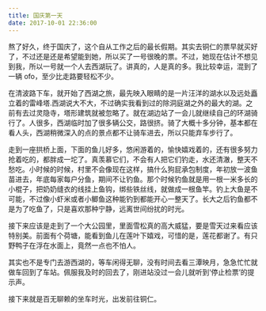 ```yaml
---
title: 国庆第一天
date: 2017-10-01 22:36:00
---
```


熬了好久，终于国庆了，这个自从工作之后的最长假期。其实去铜仁的票早就买好了，不过还是还是希望能到她，所以买了一号很晚的票。不过，她现在估计不想见到我，所以一号就一个人去西湖玩了。讲真的，人是真的多。我比较幸运，混到了一辆 ofo，至少比走路要轻松不少。

在清波路下车，就开始了西湖之旅，最先映入眼睛的是一片汪洋的湖水以及远处矗立着的雷峰塔.西湖说大不大，不过确实我看到过的除洞庭湖之外的最大的湖。之前有去过灵隐寺，塔形建筑就被忽略了。就在湖边站了一会儿就继续自己的环湖骑行了。人很多，西湖临时加了很多辆公交，路很挤。骑了大概十多分钟，基本都在看人头，西湖稍微深入的点的景点都不让骑车进去，所以只能弃车步行了。

走到一座拱桥上面，下面的鱼儿好多，悠闲游着的，愉快嬉戏着的，还有很多努力抢着吃的，都胖成一坨了。真羡慕它们，不会有人把它们钓走，水还清澈，整天不愁吃。小时候的时候，村里不会像现在这样，搞什么狗屁承包制度，年初放一波鱼苗进去，年底每家每户分鱼，期间不让钓鱼。那个时候钓鱼就是用一根一米多长的小棍子，把奶奶缝衣的线挂上鱼钩，绑些铁丝线，就做成一根鱼竿。钓上大鱼是不可能，不过像小虾米或者小鲫鱼这种能钓到都能开心一整天了。长大之后钓鱼都不是为了吃鱼了，只是喜欢那种宁静，远离世间纷扰的时光。

接下来应该是走到了一个大公园里，里面雪松真的高大威猛，要是雪天过来看应该特别美。前面有个荷塘，能看到鱼儿在莲叶下嬉戏，可惜的是，莲花都谢了。有只野鸭子在浮在水面上，竟然一点也不怕人。

其实也不是专门去游西湖的，等车闲得无聊，没有时间去看三潭映月，急急忙忙就做车回到了车站。佩服我及时的回去了，刚进站没过一会儿就听到‘停止检票’的提示声。

接下来就是百无聊赖的坐车时光，出发前往铜仁。

